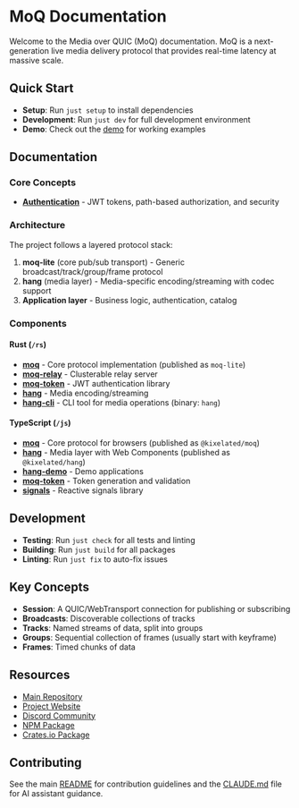 # MoQ Documentation

Welcome to the Media over QUIC (MoQ) documentation. MoQ is a next-generation live media delivery protocol that provides real-time latency at massive scale.

## Quick Start

- **Setup**: Run `just setup` to install dependencies
- **Development**: Run `just dev` for full development environment
- **Demo**: Check out the [demo](../js/hang-demo) for working examples

## Documentation

### Core Concepts

- **[Authentication](auth.md)** - JWT tokens, path-based authorization, and security

### Architecture

The project follows a layered protocol stack:

1. **moq-lite** (core pub/sub transport) - Generic broadcast/track/group/frame protocol
2. **hang** (media layer) - Media-specific encoding/streaming with codec support  
3. **Application layer** - Business logic, authentication, catalog

### Components

#### Rust (`/rs`)
- **[moq](../rs/moq)** - Core protocol implementation (published as `moq-lite`)
- **[moq-relay](../rs/moq-relay)** - Clusterable relay server
- **[moq-token](../rs/moq-token)** - JWT authentication library
- **[hang](../rs/hang)** - Media encoding/streaming
- **[hang-cli](../rs/hang-cli)** - CLI tool for media operations (binary: `hang`)

#### TypeScript (`/js`)
- **[moq](../js/moq)** - Core protocol for browsers (published as `@kixelated/moq`)
- **[hang](../js/hang)** - Media layer with Web Components (published as `@kixelated/hang`)
- **[hang-demo](../js/hang-demo)** - Demo applications
- **[moq-token](../js/moq-token)** - Token generation and validation
- **[signals](../js/signals)** - Reactive signals library

## Development

- **Testing**: Run `just check` for all tests and linting
- **Building**: Run `just build` for all packages
- **Linting**: Run `just fix` to auto-fix issues

## Key Concepts

- **Session**: A QUIC/WebTransport connection for publishing or subscribing
- **Broadcasts**: Discoverable collections of tracks
- **Tracks**: Named streams of data, split into groups
- **Groups**: Sequential collection of frames (usually start with keyframe)
- **Frames**: Timed chunks of data

## Resources

- [Main Repository](https://github.com/kixelated/moq)
- [Project Website](https://quic.video)
- [Discord Community](https://discord.gg/FCYF3p99mr)
- [NPM Package](https://www.npmjs.com/package/@kixelated/moq)
- [Crates.io Package](https://crates.io/crates/moq-lite)

## Contributing

See the main [README](../README.md) for contribution guidelines and the [CLAUDE.md](../CLAUDE.md) file for AI assistant guidance.